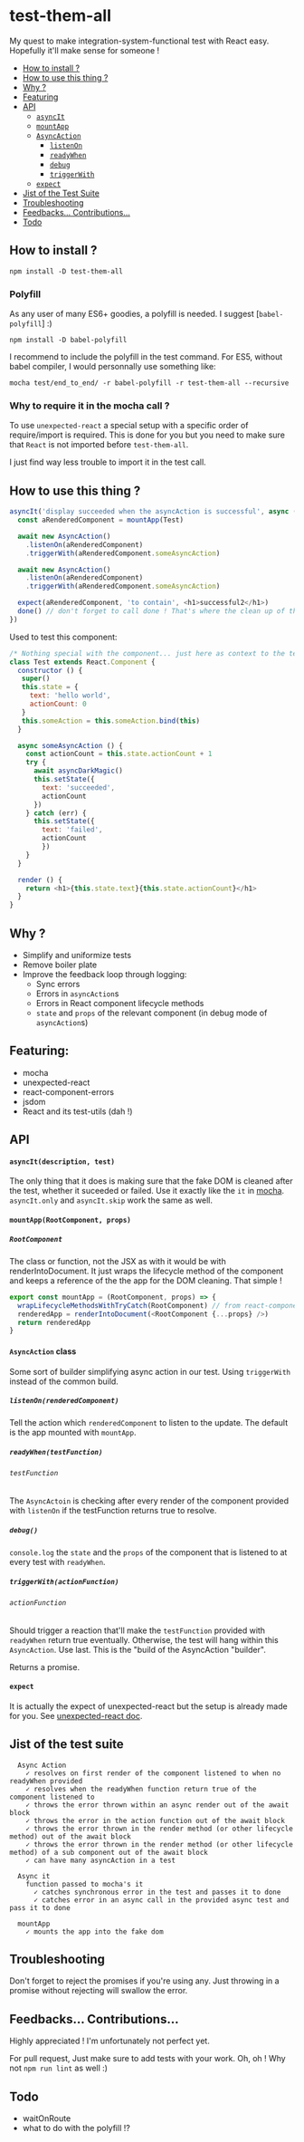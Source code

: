 # test-them-all

My quest to make integration-system-functional test with React easy. Hopefully it'll make sense for
someone !

- [How to install ?](#how-to-install-)
- [How to use this thing ?](#how-to-use-this-thing-)
- [Why ?](#why-)
- [Featuring](#featuring)
- [API](#api)
  - [`asyncIt`](#asyncitdescription-test)
  - [`mountApp`](#mountapprootcomponent-props)
  - [`AsyncAction`](#asyncaction-class)
    - [`listenOn`](#listenonrenderedcomponent)
    - [`readyWhen`](#readywhentestfunction)
    - [`debug`](#debug)
    - [`triggerWith`](#triggerwithactionfunction)
  - [`expect`](#expect)
- [Jist of the Test Suite](#jist-of-the-test-suite)
- [Troubleshooting](#troubleshooting)
- [Feedbacks... Contributions...](#feedbacks-contributions)
- [Todo](#todo)

## How to install ?

```
npm install -D test-them-all
```

### Polyfill

As any user of many ES6+ goodies, a polyfill is needed. I suggest [`babel-polyfill`] :)

```
npm install -D babel-polyfill
```

I recommend to include the polyfill in the test command. For ES5, without babel compiler, I would personnally use something like:

```
mocha test/end_to_end/ -r babel-polyfill -r test-them-all --recursive
```

### Why to require it in the mocha call ?

To use `unexpected-react` a special setup with a specific order of require/import is required. This
is done for you but you need to make sure that `React` is not imported before `test-them-all`.

I just find way less trouble to import it in the test call.

## How to use this thing ?
```javascript
asyncIt('display succeeded when the asyncAction is successful', async (done) => {
  const aRenderedComponent = mountApp(Test)

  await new AsyncAction()
    .listenOn(aRenderedComponent)
    .triggerWith(aRenderedComponent.someAsyncAction)

  await new AsyncAction()
    .listenOn(aRenderedComponent)
    .triggerWith(aRenderedComponent.someAsyncAction)

  expect(aRenderedComponent, 'to contain', <h1>successful2</h1>)
  done() // don't forget to call done ! That's where the clean up of the fake dom is made
})
```

Used to test this component:
```javascript
/* Nothing special with the component... just here as context to the test... */
class Test extends React.Component {
  constructor () {
   super()
   this.state = {
     text: 'hello world',
     actionCount: 0
   }
   this.someAction = this.someAction.bind(this)
  }

  async someAsyncAction () {
    const actionCount = this.state.actionCount + 1
    try {
      await asyncDarkMagic()
      this.setState({
        text: 'succeeded',
        actionCount
      })
    } catch (err) {
      this.setState({
        text: 'failed',
        actionCount
        })
    }
  }

  render () {
    return <h1>{this.state.text}{this.state.actionCount}</h1>
  }
}
```

## Why ?
* Simplify and uniformize tests
* Remove boiler plate
* Improve the feedback loop through logging:
  * Sync errors
  * Errors in `asyncAction`s
  * Errors in React component lifecycle methods
  * `state` and `props` of the relevant component (in debug mode of `asyncAction`s)

## Featuring:
* mocha
* unexpected-react
* react-component-errors
* jsdom
* React and its test-utils (dah !)

## API

#### `asyncIt(description, test)`
The only thing that it does is making sure that the fake DOM is cleaned after the test, whether it suceeded or failed. Use it exactly like the `it` in [mocha](https://mochajs.org/). `asyncIt.only` and `asyncIt.skip` work the same as well.

#### `mountApp(RootComponent, props)`
##### `RootComponent`
The class or function, not the JSX as with it would be with renderIntoDocument.
It just wraps the lifecycle method of the component and keeps a reference of the the app for the DOM cleaning.
That simple !

```javascript
export const mountApp = (RootComponent, props) => {
  wrapLifecycleMethodsWithTryCatch(RootComponent) // from react-component-errors
  renderedApp = renderIntoDocument(<RootComponent {...props} />)
  return renderedApp
}
```

#### `AsyncAction` class
Some sort of builder simplifying async action in our test. Using `triggerWith` instead of the common build.
##### `listenOn(renderedComponent)`
Tell the action which `renderedComponent` to listen to the update. The default is the app mounted
with `mountApp`.

##### `readyWhen(testFunction)`
###### `testFunction`
The `AsyncActoin` is checking after every render of the component provided with `listenOn` if the testFunction returns true to resolve.

##### `debug()`
`console.log` the `state` and the `props` of the component that is listened to at every test with
`readyWhen`.

##### `triggerWith(actionFunction)`
###### `actionFunction`
Should trigger a reaction that'll make the `testFunction` provided with `readyWhen` return true
eventually. Otherwise, the test will hang within this `AsyncAction`. Use last. This is the "build of the AsyncAction "builder".

Returns a promise.

#### `expect`
It is actually the expect of unexpected-react but the setup is already made for you. See
[unexpected-react doc](https://github.com/bruderstein/unexpected-react).

## Jist of the test suite
```
  Async Action
    ✓ resolves on first render of the component listened to when no readyWhen provided
    ✓ resolves when the readyWhen function return true of the component listened to
    ✓ throws the error thrown within an async render out of the await block
    ✓ throws the error in the action function out of the await block
    ✓ throws the error thrown in the render method (or other lifecycle method) out of the await block
    ✓ throws the error thrown in the render method (or other lifecycle method) of a sub component out of the await block
    ✓ can have many asyncAction in a test

  Async it
    function passed to mocha's it
      ✓ catches synchronous error in the test and passes it to done
      ✓ catches error in an async call in the provided async test and pass it to done

  mountApp
    ✓ mounts the app into the fake dom
```

## Troubleshooting
Don't forget to reject the promises if you're using any. Just throwing in a promise without rejecting will swallow the error.

## Feedbacks... Contributions...
Highly appreciated ! I'm unfortunately not perfect yet.

For pull request,
Just make sure to add tests with your work.
Oh, oh ! Why not `npm run lint` as well :)

## Todo
* waitOnRoute
* what to do with the polyfill !?

